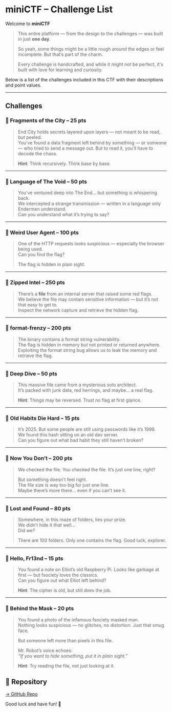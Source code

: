 # miniCTF – Challenge List

Welcome to **miniCTF**

> This entire platform — from the design to the challenges — was built in just **one day**.
> 
> So yeah, some things might be a little rough around the edges or feel incomplete. But that’s part of the charm.
> 
> Every challenge is handcrafted, and while it might not be perfect, it's built with love for learning and curiosity.
>

Below is a list of the challenges included in this CTF with their descriptions and point values.

---

## Challenges

### 🔹 Fragments of the City – 25 pts  
> End City holds secrets layered upon layers — not meant to be read, but peeled.  
> You’ve found a data fragment left behind by something — or someone — who tried to send a message out. But to read it, you’ll have to decode the chaos.  
>  
> **Hint**: Think recursively. Think base by base.

---

### 🔹 Language of The Void – 50 pts  
> You’ve ventured deep into The End… but something is whispering back.  
> We intercepted a strange transmission — written in a language only Endermen understand.  
> Can you understand what it’s trying to say?

---

### 🔹 Weird User Agent – 100 pts  
> One of the HTTP requests looks suspicious — especially the browser being used.  
> Can you find the flag?  
>  
> The flag is hidden in plain sight.

---

### 🔹 Zipped Intel – 250 pts  
> There’s a **file** from an internal server that raised some red flags.  
> We believe the file may contain sensitive information — but it’s not that easy to get to.  
> Inspect the network capture and retrieve the hidden flag.

---

### 🔹 format-frenzy – 200 pts  
> The binary contains a format string vulnerability.  
> The flag is hidden in memory but not printed or returned anywhere.  
> Exploiting the format string bug allows us to leak the memory and retrieve the flag.

---

### 🔹 Deep Dive – 50 pts  
> This massive file came from a mysterious solo architect.  
> It’s packed with junk data, red herrings, and maybe... a real flag.  
>  
> **Hint**: Things may be reversed. Trust no flag at first glance.

---

### 🔹 Old Habits Die Hard – 15 pts  
> It’s 2025. But some people are still using passwords like it’s 1999.  
> We found this hash sitting on an old dev server.  
> Can you figure out what bad habit they still haven’t broken?

---

### 🔹 Now You Don’t – 200 pts  
> We checked the file. You checked the file. It’s just one line, right?  
>  
> But something doesn't feel right.  
> The file size is way too big for just one line.  
> Maybe there’s more there... even if you can’t see it.

---

### 🔹 Lost and Found – 80 pts  
> Somewhere, in this maze of folders, lies your prize.  
> We didn’t hide it *that* well...  
> Did we?  
>  
> There are 100 folders. Only one contains the flag. Good luck, explorer.

---

### 🔹 Hello, Fr13nd – 15 pts  
> You found a note on Elliot’s old Raspberry Pi. Looks like garbage at first — but fsociety loves the classics.  
> Can you figure out what Elliot left behind?  
>  
> **Hint**: The cipher is old, but still does the job.

---

### 🔹 Behind the Mask – 20 pts  
> You found a photo of the infamous fsociety masked man.  
> Nothing looks suspicious — no glitches, no distortion. Just that smug face.  
>  
> But someone left more than pixels in this file.  
>  
> Mr. Robot’s voice echoes:  
> *“If you want to hide something, put it in plain sight.”*
>  
> **Hint**: Try reading the file, not just looking at it.

## 🔗 Repository

[→ GitHub Repo](https://github.com/Crimzos/miniCTF)

Good luck and have fun! 🎯
